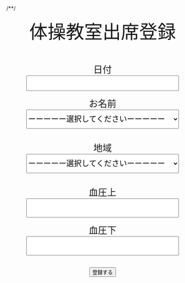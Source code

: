 <html>
<head>
<meta http-equiv="Content-Type" content="text/html; charset=utf-8" />
/*<title>体操教室出席登録</title>*/
</head>
<body>
 
<p align="center">  
  <font size="7">体操教室出席登録 </font>
<br><br><br></p>  
  
<form action="regist.php" method="post">
  
  <p align="center"> 
  <font size="5">日付</font><br />
  <input type="datetime" name="date" style="width: 400px; length:200px; font-size:30px;"  value="" ><br />
  </p>
  
  <p align="center"> 
  <font size="5">お名前</font><br />
  <select name="name" style="width: 400px; length:400px; height:50px; font-size:20px;" >
   <option value="">ーーーーー選択してくださいーーーーー</option>
    <option value="牧野美紗">牧野美紗</option>
    <option value="松尾康平">松尾康平</option>
    <option value="稗方和夫">稗方和夫</option>
    <option value="城野裕太">城野裕太</option>
  </select><br><br />
  </p>
  
  <p align="center"> 
  <font size="5">地域</font><br />
  <select name="area" style="width: 400px; length:400px; height:50px; font-size:20px;" >
   <option value="">ーーーーー選択してくださいーーーーー</option>
    <option value="井倉">井倉</option>
    <option value="岩出">岩出</option>
    <option value="岡村">岡村</option>
    <option value="小社曽根">小社曽根</option>
    <option value="勝田">勝田</option>
    <option value="蚊野">蚊野</option>
    <option value="蚊野茶屋">蚊野茶屋</option>
    <option value="上田辺">上田辺</option>
    <option value="久保">久保</option>
    <option value="玉川">玉川</option>
    <option value="田丸">田丸</option>
    <option value="田宮寺">田宮寺</option>
    <option value="中楽">中楽</option>
    <option value="積良">積良</option>
    <option value="冨岡">冨岡</option>
    <option value="中角">中角</option>
    <option value="長更">長更</option>
    <option value="野篠">野篠</option>
    <option value="原">原</option>
    <option value="日向">日向</option>
    <option value="昼田">昼田</option>
    <option value="宮古">宮古</option>
    <option value="妙法寺">妙法寺</option>
    <option value="門前">門前</option>
    <option value="矢野">矢野</option>
    <option value="山岡">山岡</option>
    <option value="山神">山神</option>
  </select><br><br />
  </p>
  
  <p align="center">
  <font size="5">血圧上</font><br />
  <input type="text" name="upper" style="width: 400px; length:200px; height:50px; font-size:30px;" value="" ><br />
  </p>
  
  <p align="center">
  <font size="5">血圧下</font><br />
  <input type="text" name="bottom" style="width: 400px; length:200px; height:50px; font-size:30px;" value=""><br />
  <br />
  </p>
  
  <p align="center">
  <input type="submit"　 value="登録する"　class="button">
  </p>
  
</form>
</body>
</html>
